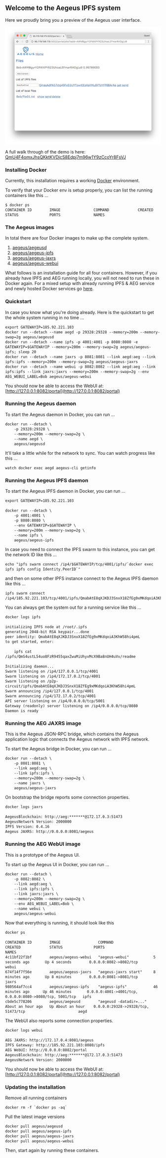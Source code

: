 ## Welcome to the Aegeus IPFS system

Here we proudly bring you a preview of the Aegeus user interface.

![preview](docs/src/markdown/trail/img/bob-list-03-small.png)

A full walk through of the demo is here: [QmU4F4omxJhsQKktKVDjcS8Edpj7m96w1Y9zCcoYr8FsVJ](https://ipfs.io/ipfs/QmU4F4omxJhsQKktKVDjcS8Edpj7m96w1Y9zCcoYr8FsVJ/trail)

### Installing Docker

Currently, this installation requires a working [Docker](https://www.docker.com/community-edition#/download) environment.

To verify that your Docker env is setup properly, you can list the running containers like this ...

    $ docker ps
    CONTAINER ID        IMAGE               COMMAND             CREATED             STATUS              PORTS               NAMES

### The Aegeus images

In total there are four Docker images to make up the complete system.

1. [aegeus/aegeusd](https://hub.docker.com/r/aegeus/aegeusd)
2. [aegeus/aegeus-ipfs](https://hub.docker.com/r/aegeus/aegeus-ipfs)
3. [aegeus/aegeus-jaxrs](https://hub.docker.com/r/aegeus/aegeus-jaxrs)
4. [aegeus/aegeus-webui](https://hub.docker.com/r/aegeus/aegeus-webui)

What follows is an installation guide for all four containers. However, if you already have IPFS and AEG running locally, you will not need to run these in Docker again.
For a mixed setup with already running IPFS & AEG service and newly hosted Docker services go [here](docker/setup/Setup-Mixed-Docker.md).

### Quickstart

In case you know what you're doing already. Here is the quickstart to get the whole system running in no time ...

    export GATEWAYIP=185.92.221.103
    docker run --detach --name aegd -p 29328:29328 --memory=200m --memory-swap=2g aegeus/aegeusd
    docker run --detach --name ipfs -p 4001:4001 -p 8080:8080 -e GATEWAYIP=$GATEWAYIP --memory=200m --memory-swap=2g aegeus/aegeus-ipfs; sleep 20
    docker run --detach --name jaxrs -p 8081:8081 --link aegd:aeg --link ipfs:ipfs --memory=200m --memory-swap=2g aegeus/aegeus-jaxrs
    docker run --detach --name webui -p 8082:8082 --link aegd:aeg --link ipfs:ipfs --link jaxrs:jaxrs --memory=200m --memory-swap=2g --env AEG_WEBUI_LABEL=Bob aegeus/aegeus-webui

You should now be able to access the WebUI at: [http://127.0.0.1:8082/portal](http://127.0.0.1:8082/portal)

### Running the Aegeus daemon

To start the Aegeus daemon in Docker, you can run ...

    docker run --detach \
        -p 29328:29328 \
        --memory=200m --memory-swap=2g \
        --name aegd \
        aegeus/aegeusd

It'll take a little while for the network to sync. You can watch progress like this ...

    watch docker exec aegd aegeus-cli getinfo

### Running the Aegeus IPFS daemon

To start the Aegeus IPFS daemon in Docker, you can run ...

    export GATEWAYIP=185.92.221.103

    docker run --detach \
        -p 4001:4001 \
        -p 8080:8080 \
        --env GATEWAYIP=$GATEWAYIP \
        --memory=200m --memory-swap=2g \
        --name ipfs \
        aegeus/aegeus-ipfs

In case you need to connect the IPFS swarm to this instance, you can get the network ID like this ...

    echo "ipfs swarm connect /ip4/$GATEWAYIP/tcp/4001/ipfs/`docker exec ipfs ipfs config Identity.PeerID`"

and then on some other IPFS instance connect to the Aegeus IPFS daemon like this ...

    ipfs swarm connect /ip4/185.92.221.103/tcp/4001/ipfs/QmabAtE8qXJKDJ3SnxX18ZfEg9xMKdqoiA3KhW58hi4pmL

You can always get the system out for a running service like this ...

    docker logs ipfs

    initializing IPFS node at /root/.ipfs
    generating 2048-bit RSA keypair...done
    peer identity: QmabAtE8qXJKDJ3SnxX18ZfEg9xMKdqoiA3KhW58hi4pmL
    to get started, enter:

        ipfs cat /ipfs/QmS4ustL54uo8FzR9455qaxZwuMiUhyvMcX9Ba8nUH4uVv/readme

    Initializing daemon...
    Swarm listening on /ip4/127.0.0.1/tcp/4001
    Swarm listening on /ip4/172.17.0.2/tcp/4001
    Swarm listening on /p2p-circuit/ipfs/QmabAtE8qXJKDJ3SnxX18ZfEg9xMKdqoiA3KhW58hi4pmL
    Swarm announcing /ip4/127.0.0.1/tcp/4001
    Swarm announcing /ip4/172.17.0.2/tcp/4001
    API server listening on /ip4/0.0.0.0/tcp/5001
    Gateway (readonly) server listening on /ip4/0.0.0.0/tcp/8080
    Daemon is ready

### Running the AEG JAXRS image

This is the Aegeus JSON-RPC bridge, which contains the Aegeus application logic that connects the Aegeus network with IPFS network.

To start the Aegeus bridge in Docker, you can run ...

    docker run --detach \
        -p 8081:8081 \
        --link aegd:aeg \
        --link ipfs:ipfs \
        --memory=200m --memory-swap=2g \
        --name jaxrs \
        aegeus/aegeus-jaxrs

On bootstrap the bridge reports some connection properties.

    docker logs jaxrs

    AegeusBlockchain: http://aeg:*******@172.17.0.3:51473
    AegeusNetwork Version: 2000000
    IPFS Version: 0.4.16
    Aegeus JAXRS: http://0.0.0.0:8081/aegeus

### Running the AEG WebUI image

This is a prototype of the Aegeus UI.

To start up the Aegeus UI in Docker, you can run ...

    docker run --detach \
        -p 8082:8082 \
        --link aegd:aeg \
        --link ipfs:ipfs \
        --link jaxrs:jaxrs \
        --memory=200m --memory-swap=2g \
        --env AEG_WEBUI_LABEL=Bob \
        --name webui \
        aegeus/aegeus-webui

Now that everything is running, it should look like this

    docker ps

    CONTAINER ID        IMAGE                 COMMAND                  CREATED             STATUS              PORTS                                                      NAMES
    4c11bf22f1bf        aegeus/aegeus-webui   "aegeus-webui"           5 seconds ago       Up 4 seconds        0.0.0.0:8082->8082/tcp                                     webui
    674f14f7f56e        aegeus/aegeus-jaxrs   "aegeus-jaxrs start"     8 minutes ago       Up 8 minutes        0.0.0.0:8081->8081/tcp                                     jaxrs
    980564af7cc4        aegeus/aegeus-ipfs    "aegeus-ipfs"            46 minutes ago      Up 46 minutes       0.0.0.0:4001->4001/tcp, 0.0.0.0:8080->8080/tcp, 5001/tcp   ipfs
    cbde5c778206        aegeus/aegeusd        "aegeusd -datadir=..."   About an hour ago   Up About an hour    0.0.0.0:29328->29328/tcp, 51473/tcp                        aegd

The WebUI also reports some connection properties.

    docker logs webui

    AEG JAXRS: http://172.17.0.4:8081/aegeus
    IPFS Gateway: http://185.92.221.103:8080/ipfs
    AEG WebUI: http://0.0.0.0:8082/portal
    AegeusBlockchain: http://aeg:*******@172.17.0.3:51473
    AegeusNetwork Version: 2000000

You should now be able to access the WebUI at: [http://127.0.0.1:8082/portal](http://127.0.0.1:8082/portal)

### Updating the installation

Remove all running containers

    docker rm -f `docker ps -aq`

Pull the latest image versions

    docker pull aegeus/aegeusd
    docker pull aegeus/aegeus-ipfs
    docker pull aegeus/aegeus-jaxrs
    docker pull aegeus/aegeus-webui

Then, start again by running these containers.



